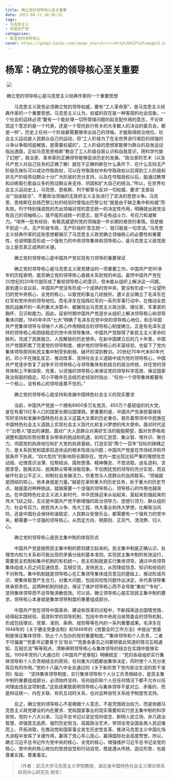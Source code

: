 ```yaml
---
title: 确立党的领导核心至关重要
date: 2021-04-11 10:36:32
tags:
- 马克思主义
- 中国共产党
categories:
- 彰显党的领导核心
cover: https://gimg2.baidu.com/image_search/src=http%3A%2F%2Fimage11.m1905.cn%2Fuploadfile%2F2021%2F0413%2F20210413091119893674.jpg&refer=http%3A%2F%2Fimage11.m1905.cn&app=2002&size=f9999,10000&q=a80&n=0&g=0n&fmt=jpeg?sec=1621310499&t=05f03b18779d0d08e9febb5f20001f88
---
```


# 杨军：确立党的领导核心至关重要

​		![](建党一百周年.jpg)

​		确立党的领导核心是马克思主义经典作家的一个重要思想

　　马克思主义政党必须确立党的领导权威，要有“工人革命家”，是马克思主义经典作家的一个重要思想。马克思主义认为，权威的存在是一种客观的社会现象。一个社会的运转必须“要有一个能处理一切所管辖问题的起支配作用的意志，不论体现这个意志的是一个代表，还是一个受托执行有关的大多数人的决议的委员会，都是一样”。历史上任何一个阶级都需要推举出自己的领袖，才能取得统治地位。社会主义运动是人民群众自己的运动，但“工人阶级为了在全世界进行艰巨的顽强的斗争以争取彻底解放，是需要权威的”。工人阶级的思想家能够为群众的自发运动指出道路，正如马克思恩格斯“教会了工人阶级自我认识和自我意识，用科学代替了幻想”，政治家、革命家的正确领导能够促进历史的发展。“政治家的艺术（以及共产党人对自己任务的正确了解）就在于正确判断在什么条件下、在什么实际无产阶级先锋队可以成功夺取政权，可以在夺取政权中和夺取政权以后得到工人阶级和非无产阶级劳动群众十分广大阶层的充分支持，以及在夺取政权以后，能通过教育和训练吸引愈益众多的劳动群众来支持、巩固和扩大自己的统治。”所以，在世界社会主义运动史上，马克思、恩格斯、列宁都曾与反对一切权威、要求“支部自治”“自由联合”、不要政治领袖的无政府主义主张进行了坚决的思想斗争。马克思、恩格斯在总结巴黎公社的经验时曾指出巴黎公社“就是由于缺乏集中和权威”而失败。列宁特别强调党的杰出领袖对党的意志统一的决定性作用，明确提出政党没有自己的领袖核心，就不能形成统一的意志，就不会有战斗力、号召力和凝聚力。“培养一批有经验、有极高威望的党的领袖是一件长期的艰苦的事情。但是做不到这一点，无产阶级专政，无产阶级的‘意志统一’，就只能是一句空话。”马克思主义经典作家的这些思想都揭示了马克思主义政党确立领袖核心的必要性和重要性，也说明能否形成一个强有力的中央领导集体和领导核心，是马克思主义政党政治上是否真正成熟的关键。

　　确立党的领导核心是中国共产党实现有力领导的重要保证

　　确立党的领导核心是马克思主义政党建设的一项重要工作。中国共产党90多年的历程表明，能否确立党的领导核心直接关系到党的命运。虽然中国共产党在20世纪的20年代就形成了重视领导核心的意识，但未能从组织上解决这一问题。直到遵义会议前，中国共产党没有形成一个成熟的党中央，更没有形成一个众望所归的党中央核心、全党的核心，以致党的事业几经挫折。遵义会议确立了毛泽东在红军和党中央的领导地位。而毛泽东在指挥红军的一系列军事行动中，在推动全民族抗战展开的一系列重大决策中，都展现出马克思主义政治家、理论家、军事家的胸怀、见识和能力。因此，延安时期中国共产党逐步从组织上解决领导核心和领导集体问题，1945年中共“七大”明确了毛泽东在党中央的领导核心地位，标志中国共产党集体领导与领袖个人核心作用相结合的领导核心制度确立。正是有毛泽东这样的领导核心和团结稳定的党中央领导集体，中国共产党取得了新民主主义革命的胜利，完成了民族独立、人民解放的历史使命。在新中国建立后的几十年里，中国共产党既积累了完善党的领导制度、维护党的领导核心的丰富经验，也留下了党内集体领导原则和民主集中制受到削弱、破坏的深刻教训。20世纪70年代末80年代初，邓小平在拨乱反正、推动改革、坚持社会主义道路中成为党的领导核心，中国共产党逐步恢复了战争岁月领导核心与领导集体有机结合的政治传统，并在党的领导体制上不断探索、完善，以坚强的领导核心来保证党的领导科学高效、保证国家政治局面的稳定。邓小平晚年在总结历史经验时指出：“任何一个领导集体都要有一个核心，没有核心的领导是靠不住的。”

　　确立党的领导核心是坚持和发展中国特色社会主义的现实要求

　　当前，中国共产党是一个拥有8900多万名党员、450万个基层组织的大党，是在有着13亿多人口的国家长期治国理政。更重要的是，中国共产党承担着继续写好坚持和发展中国特色社会主义这篇大文章的历史重任，肩负着带领中华民族在中国特色社会主义道路上实现社会主义现代化和复兴梦想的伟大使命。面对时代这个“出卷人”提出的课题，面对广大人民群众对美好生活的殷殷期望，面对世界格局调整和国际形势纷繁复杂带来的挑战和机遇，如何汇民意、集众智、增共识、聚合力，巩固党的执政地位和扩大党的执政基础，打造实现“两个一百年”目标的磅礴之力，是关系到党和国家前途命运的根本性政治问题；中国共产党是在市场经济和开放条件下执政，“四大危险”的影响将长期存在。党内一度出现比较严重的理想信念动摇、纪律意识淡薄、拉帮结派、腐败堕落、精神懈怠、不思进取，追名逐利、贪图享受，脱离实际、脱离群众等等消极现象，不仅困扰党的领导的充分实现，而且破坏社会公平正义，抑制社会发展活力，伤害党与人民群众的血肉联系。“领袖就是团结的核心，他本身就是力量。”越是在承担重大的历史任务，处于重大的历史节点，越是面对种种挑战，就越需要一个坚强的领导核心，领导核心的作用也越突出。在中国特色社会主义进入新时代、中华民族迎来从站起来、富起来到强起来的伟大飞跃之际，无论是中国共产党不断增强的政治领导力、思想引领力、群众组织力、社会号召力，统揽伟大斗争、伟大工程、伟大事业和伟大梦想，化解政治风险，还是中国社会保持和谐稳定、人民群众安居乐业，都需要有一个强有力的党中央，都需要一个坚强的领导核心，从而定方向、明原则、正风气、清流弊、归人心。

　　确立党的领导核心是民主集中制的体现形式

　　中国共产党是按照民主集中制的原则建立起来的。民主集中制是正确认识、处理党内权力关系和可能出现的矛盾分歧的基本准则。实现民主集中制的有效运行，需要民主机制和集中机制的有机统一。民主机制就是实行集体领导，通过中央领导集体组成人员之间互通信息、互相交流，发扬民主，从而降低信息、知识和经验的不对称性。集中机制就是领导核心在汇集领导集体成员意见的基础上，推动形成共识，使集体智慧产生合力，对重大问题，包括风险性问题作出决定，并代表领导集体承担责任。这两种机制的结合，保证了维护领导核心而不会导致“集权”“专权”，坚持集体领导而不会导致涣散低效。可以说，确立领导核心是实现民主集中制的要求，领导核心本身就是集体领导制度的重要组成部分。

　　中国共产党在领导中国革命、建设和改革的过程中，不断探索适合国情党情、经得起实践经验、高效科学的领导机制，包括中共中央政治局常委会的领导机制，形成包括理论、党章、准则、条例、规则等等在内的一系列重要成果。毛泽东在1948年的《关于健全党委会制》和1949年的《党委会的工作方法》中提出“党委制是保证集体领导、防止个人包办的党的重要制度。”“集体领导和个人负责，二者不可偏废”“党委书记要善于当‘班长’”“党委各委员之间要把彼此知道的情况互相通知、互相交流”等等观点，清晰阐明领导核心与集体领导的结合在实践中能够实现。1956年党的八大通过的《中国共产党章程》明确规定：“党的各级组织实行集体领导和个人负责相结合的原则，任何重大问题都由集体决定，同时使个人充分发挥应有的作用。”党的十八届六中全会通过的《关于新形势下党内政治生活的若干准则》指出:　“坚持集体领导制度，实行集体领导和个人分工负责相结合，是民主集中制的重要组成部分，必须始终坚持，任何组织和个人在任何情况下都不允许以任何理由违反这项制度。”这些成果既表明领导核心与集体领导不是对立、矛盾的，而是辩证统一、内在关联、有机互动的关系，也对这种良性关系给予制度性支持。

　　总之，确立党的领导核心不是根据个人意志，不是凭借政治权力，而是依据马克思主义政党建设的内在要求、党和国家事业的现实需要和实行民主集中制的科学安排。党的十八大以来，习近平总书记以坚定信仰信念、鲜明人民立场、非凡政治智慧、顽强意志品质、强烈历史担当、高超政治艺术，带领全党全国各族人民迎难而上、开拓进取，在推动党和国家事业发生历史性变革、推进马克思主义中国化伟大进程中发挥了关键作用，赢得了党心军心民心，赢得国际社会高度赞誉。所以，确立习近平总书记作为党中央的核心、全党的核心，增强维护习近平总书记全党的核心、党中央的核心地位的思想自觉和行动自觉，既是遵从传统、适应形势，也是尊重实践、尊重事实。

> （作者：武汉大学马克思主义学院教授、湖北省中国特色社会主义理论体系研究中心研究员 杨军）